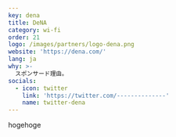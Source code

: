 ```yaml
---
key: dena
title: DeNA
category: wi-fi
order: 21
logo: /images/partners/logo-dena.png
website: 'https://dena.com/'
lang: ja
why: >-
  スポンサード理由。
socials:
  - icon: twitter
    link: 'https://twitter.com/--------------'
    name: twitter-dena
---
```

hogehoge
